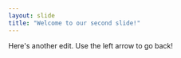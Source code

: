 ```yaml
---
layout: slide
title: "Welcome to our second slide!"
---
```

Here's another edit.
Use the left arrow to go back!
